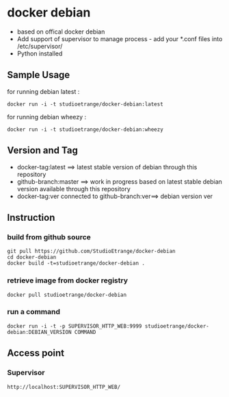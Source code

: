 # docker debian

* based on offical docker debian
* Add support of supervisor to manage process - add your *.conf files into /etc/supervisor/
* Python installed

## Sample Usage

for running debian latest :

	docker run -i -t studioetrange/docker-debian:latest

for running debian wheezy :

	docker run -i -t studioetrange/docker-debian:wheezy

## Version and Tag

* docker-tag:latest ==> latest stable version of debian through this repository
* github-branch:master ==> work in progress based on latest stable debian version available through this repository
* docker-tag:ver connected to github-branch:ver==> debian version ver


## Instruction 

### build from github source

	git pull https://github.com/StudioEtrange/docker-debian
	cd docker-debian
	docker build -t=studioetrange/docker-debian .

### retrieve image from docker registry

	docker pull studioetrange/docker-debian

### run a command

	docker run -i -t -p SUPERVISOR_HTTP_WEB:9999 studioetrange/docker-debian:DEBIAN_VERSION COMMAND

## Access point

### Supervisor

	http://localhost:SUPERVISOR_HTTP_WEB/

